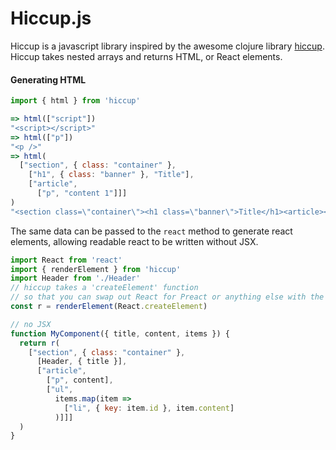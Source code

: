 # Hiccup.js

Hiccup is a javascript library inspired by the awesome clojure library [hiccup](https://github.com/weavejester/hiccup). Hiccup takes nested arrays and returns HTML, or React elements.

#### Generating HTML
```js
import { html } from 'hiccup'

=> html(["script"])
"<script></script>"
=> html(["p"])
"<p />"
=> html(
  ["section", { class: "container" },
    ["h1", { class: "banner" }, "Title"],
    ["article",
      ["p", "content 1"]]]
)
"<section class=\"container\"><h1 class=\"banner\">Title</h1><article><p>content 1</p></article></section>"
```

The same data can be passed to the `react` method to generate react elements, allowing readable react to be written without JSX.
```js
import React from 'react'
import { renderElement } from 'hiccup'
import Header from './Header'
// hiccup takes a 'createElement' function
// so that you can swap out React for Preact or anything else with the same API.
const r = renderElement(React.createElement)

// no JSX
function MyComponent({ title, content, items }) {
  return r(
    ["section", { class: "container" },
      [Header, { title }],
      ["article",
        ["p", content],
        ["ul",
          items.map(item =>
            ["li", { key: item.id }, item.content]
          )]]]
  )
}
```
